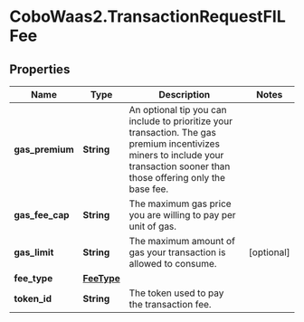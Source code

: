 # CoboWaas2.TransactionRequestFILFee

## Properties

Name | Type | Description | Notes
------------ | ------------- | ------------- | -------------
**gas_premium** | **String** | An optional tip you can include to prioritize your transaction. The gas premium incentivizes miners to include your transaction sooner than those offering only the base fee. | 
**gas_fee_cap** | **String** | The maximum gas price you are willing to pay per unit of gas. | 
**gas_limit** | **String** | The maximum amount of gas your transaction is allowed to consume. | [optional] 
**fee_type** | [**FeeType**](FeeType.md) |  | 
**token_id** | **String** | The token used to pay the transaction fee. | 


